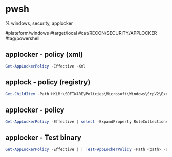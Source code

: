 # pwsh
% windows, security, applocker

#plateform/windows #target/local #cat/RECON/SECURITY/APPLOCKER #tag/powershell 

## applocker - policy (xml)
```powershell
Get-AppLockerPolicy -Effective -Xml
```

## applock - policy (registry)
```powershell
Get-ChildItem -Path HKLM:\SOFTWARE\Policies\Microsoft\Windows\SrpV2\Exe
```

## applocker - policy
```powershell
Get-AppLockerPolicy -Effective | select -ExpandProperty RuleCollections
```

## applocker - Test binary
```powershell
Get-AppLockerPolicy -Effective | | Test-AppLockerPolicy -Path <path> -User <user>
```